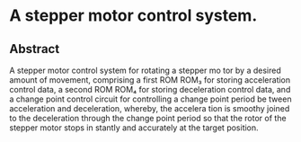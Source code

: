 # A stepper motor control system.

## Abstract
A stepper motor control system for rotating a stepper mo tor by a desired amount of movement, comprising a first ROM ROM₃ for storing acceleration control data, a second ROM ROM₄ for storing deceleration control data, and a change point control circuit for controlling a change point period be tween acceleration and deceleration, whereby, the accelera tion is smoothy joined to the deceleration through the change point period so that the rotor of the stepper motor stops in stantly and accurately at the target position.